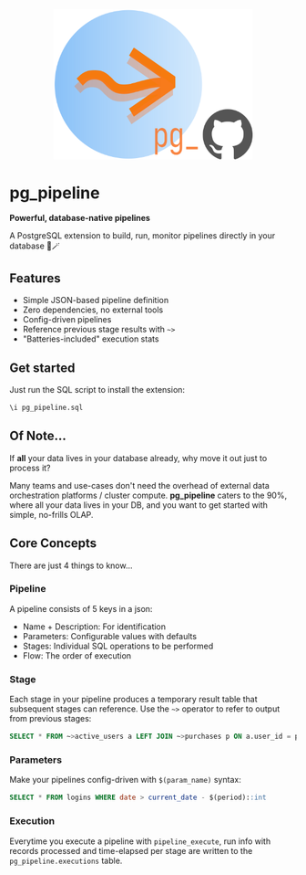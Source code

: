 <p align="center">
  <img src="pix/pg_pipeline_with_github.png" width="350" alt="pg_pipeline logo">
</p>

# pg_pipeline
**Powerful, database-native pipelines** 

A PostgreSQL extension to build, run, monitor pipelines directly in your database 🐘🪄

## Features
- Simple JSON-based pipeline definition
- Zero dependencies, no external tools
- Config-driven pipelines
- Reference previous stage results with `~>`
- "Batteries-included" execution stats

## Get started
Just run the SQL script to install the extension:
```sql
\i pg_pipeline.sql
```

## Of Note...
If **all** your data lives in your database already, why move it out just to process it?

Many teams and use-cases don't need the overhead of external data orchestration platforms / cluster compute.
**pg_pipeline** caters to the 90%, where all your data lives in your DB, and you want to get started with simple, no-frills OLAP.

## Core Concepts
There are just 4 things to know...
### Pipeline
A pipeline consists of 5 keys in a json:

- Name + Description: For identification
- Parameters: Configurable values with defaults
- Stages: Individual SQL operations to be performed
- Flow: The order of execution

### Stage
Each stage in your pipeline produces a temporary result table that subsequent stages can reference. Use the `~>` operator to refer to output from previous stages:
```sql
SELECT * FROM ~>active_users a LEFT JOIN ~>purchases p ON a.user_id = p.user_id
```

### Parameters
Make your pipelines config-driven with `$(param_name)` syntax:
```sql
SELECT * FROM logins WHERE date > current_date - $(period)::int
```

### Execution

Everytime you execute a pipeline with `pipeline_execute`, run info with records processed and time-elapsed per stage
are written to the `pg_pipeline.executions` table.

